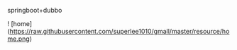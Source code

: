 springboot+dubbo

! [home] (https://raw.githubusercontent.com/superlee1010/gmall/master/resource/home.png)
